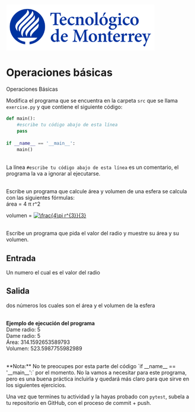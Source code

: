 ![Tec de Monterrey](../../images/logotecmty.png)
# Operaciones básicas
Operaciones Básicas

Modifica el programa que se encuentra en la carpeta `src` que se llama `exercise.py` y que contiene el siguiente código:

```python
def main():
    #escribe tu código abajo de esta línea
    pass

if __name__ == '__main__':
    main()
```

<br>La línea `#escribe tu código abajo de esta línea` es un comentario, el programa la va a ignorar al ejecutarse.

<br>Escribe un programa que calcule área y volumen de una esfera se calcula con las siguientes fórmulas:
<br>área =  4 π r^2
<p>volumen = <a href="https://www.codecogs.com/eqnedit.php?latex=\frac{4\pi&space;r^{3}}{3}" target="_blank"><img src="https://latex.codecogs.com/gif.latex?\frac{4\pi&space;r^{3}}{3}" title="\frac{4\pi r^{3}}{3}" /></a>
</p>
<br>Escribe un programa que pida el valor del radio y muestre su área y su volumen.
<h2>Entrada</h2>
Un numero el cual es el valor del radio
<h2>Salida</h2>
dos números los cuales son el área y el volumen de la esfera

<br><b>Ejemplo de ejecución del programa</b>
<br>Dame radio: 5
<br>Dame radio: 5
<br>Área:  314.1592653589793
<br>Volumen:  523.5987755982989

<p>
<br>
**Nota:** No te preocupes por esta parte del código `if __name__ == '__main__':` por el momento. No la vamos a necesitar para este programa, pero es una buena práctica incluirla y quedará más claro para que sirve en los siguientes ejercicios.

Una vez que termines tu actividad y la hayas probado con `pytest`, subela a tu repositorio en GitHub, con el proceso de commit + push.
